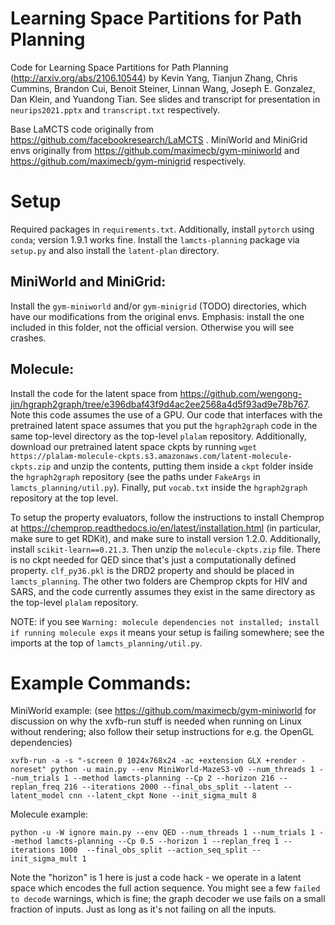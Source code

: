 # Learning Space Partitions for Path Planning

Code for Learning Space Partitions for Path Planning (http://arxiv.org/abs/2106.10544) by Kevin Yang, Tianjun Zhang, Chris Cummins, Brandon Cui, Benoit Steiner, Linnan Wang, Joseph E. Gonzalez, Dan Klein, and Yuandong Tian. See slides and transcript for presentation in `neurips2021.pptx` and `transcript.txt` respectively.

Base LaMCTS code originally from https://github.com/facebookresearch/LaMCTS . 
MiniWorld and MiniGrid envs originally from https://github.com/maximecb/gym-miniworld and https://github.com/maximecb/gym-minigrid respectively.

# Setup

Required packages in `requirements.txt`. Additionally, install `pytorch` using `conda`; version 1.9.1 works fine. Install the `lamcts-planning` package via `setup.py` and also install the `latent-plan` directory. 

## MiniWorld and MiniGrid:

Install the `gym-miniworld` and/or `gym-minigrid` (TODO) directories, which have our modifications from the original envs. Emphasis: install the one included in this folder, not the official version. Otherwise you will see crashes. 

## Molecule:

Install the code for the latent space from https://github.com/wengong-jin/hgraph2graph/tree/e396dbaf43f9d4ac2ee2568a4d5f93ad9e78b767. Note this code assumes the use of a GPU. Our code that interfaces with the pretrained latent space assumes that you put the `hgraph2graph` code in the same top-level directory as the top-level `plalam` repository. Additionally, download our pretrained latent space ckpts by running `wget https://plalam-molecule-ckpts.s3.amazonaws.com/latent-molecule-ckpts.zip` and unzip the contents, putting them inside a `ckpt` folder inside the `hgraph2graph` repository (see the paths under `FakeArgs` in `lamcts_planning/util.py`). Finally, put `vocab.txt` inside the `hgraph2graph` repository at the top level. 

To setup the property evaluators, follow the instructions to install Chemprop at https://chemprop.readthedocs.io/en/latest/installation.html (in particular, make sure to get RDKit), and make sure to install version 1.2.0. Additionally, install `scikit-learn==0.21.3`. Then unzip the `molecule-ckpts.zip` file. There is no ckpt needed for QED since that's just a computationally defined property. `clf_py36.pkl` is the DRD2 property and should be placed in `lamcts_planning`. The other two folders are Chemprop ckpts for HIV and SARS, and the code currently assumes they exist in the same directory as the top-level `plalam` repository. 

NOTE: if you see `Warning: molecule dependencies not installed; install if running molecule exps` it means your setup is failing somewhere; see the imports at the top of `lamcts_planning/util.py`. 

# Example Commands: 

MiniWorld example: (see https://github.com/maximecb/gym-miniworld for discussion on why the xvfb-run stuff is needed when running on Linux without rendering; also follow their setup instructions for e.g. the OpenGL dependencies)

```
xvfb-run -a -s "-screen 0 1024x768x24 -ac +extension GLX +render -noreset" python -u main.py --env MiniWorld-MazeS3-v0 --num_threads 1 --num_trials 1 --method lamcts-planning --Cp 2 --horizon 216 --replan_freq 216 --iterations 2000 --final_obs_split --latent --latent_model cnn --latent_ckpt None --init_sigma_mult 8 
```

Molecule example: 

```
python -u -W ignore main.py --env QED --num_threads 1 --num_trials 1 --method lamcts-planning --Cp 0.5 --horizon 1 --replan_freq 1 --iterations 1000  --final_obs_split --action_seq_split --init_sigma_mult 1
```

Note the "horizon" is 1 here is just a code hack - we operate in a latent space which encodes the full action sequence. You might see a few `failed to decode` warnings, which is fine; the graph decoder we use fails on a small fraction of inputs. Just as long as it's not failing on all the inputs. 
